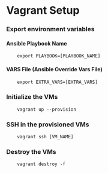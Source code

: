 # Vagrant Setup
### Export environment variables
#### Ansible Playbook Name
```
    export PLAYBOOK=[PLAYBOOK_NAME]
```
#### VARS File (Ansible Override Vars File)
```
    export EXTRA_VARS=[EXTRA_VARS]
```
### Initialize the VMs
```
    vagrant up --provision 
```
### SSH in the provisioned VMs
```
    vagrant ssh [VM_NAME]
```
### Destroy the VMs
```
    vagrant destroy -f 
```
